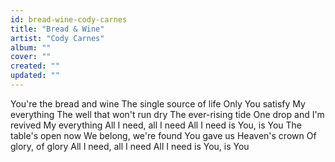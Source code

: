 ```yaml
---
id: bread-wine-cody-carnes
title: "Bread & Wine"
artist: "Cody Carnes"
album: ""
cover: ""
created: ""
updated: ""
---
```


You're the bread and wine
The single source of life
Only You satisfy
My everything
The well that won't run dry
The ever-rising tide
One drop and I'm revived
My everything
All I need, all I need
All I need is You, is You
The table's open now
We belong, we're found
You gave us Heaven's crown
Of glory, of glory
All I need, all I need
All I need is You, is You